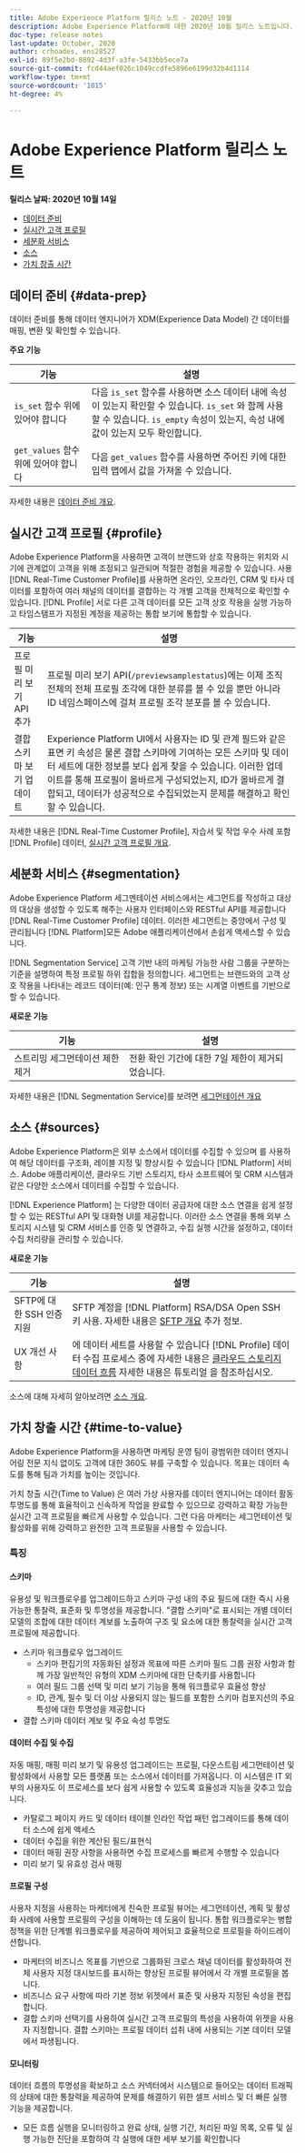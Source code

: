 ```yaml
---
title: Adobe Experience Platform 릴리스 노트 - 2020년 10월
description: Adobe Experience Platform에 대한 2020년 10월 릴리스 노트입니다.
doc-type: release notes
last-update: October, 2020
author: crhoades, ens28527
exl-id: 89f5e2bd-8892-4d3f-a3fe-5433bb5ece7a
source-git-commit: fcd44aef026c1049ccdfe5896e6199d32b4d1114
workflow-type: tm+mt
source-wordcount: '1015'
ht-degree: 4%

---
```


# Adobe Experience Platform 릴리스 노트

**릴리스 날짜: 2020년 10월 14일**

- [데이터 준비](#data-prep)
- [실시간 고객 프로필](#profile)
- [세분화 서비스](#segmentation)
- [소스](#sources)
- [가치 창출 시간](#time-to-value)

## 데이터 준비 {#data-prep}

데이터 준비를 통해 데이터 엔지니어가 XDM(Experience Data Model) 간 데이터를 매핑, 변환 및 확인할 수 있습니다.

**주요 기능**

| 기능 | 설명 |
| ------- | ----------- |
| `is_set` 함수 위에 있어야 합니다 | 다음 `is_set` 함수를 사용하면 소스 데이터 내에 속성이 있는지 확인할 수 있습니다. `is_set` 와 함께 사용할 수 있습니다. `is_empty` 속성이 있는지, 속성 내에 값이 있는지 모두 확인합니다. |
| `get_values` 함수 위에 있어야 합니다 | 다음 `get_values` 함수를 사용하면 주어진 키에 대한 입력 맵에서 값을 가져올 수 있습니다. |

자세한 내용은 [데이터 준비 개요](../../data-prep/home.md).

## 실시간 고객 프로필 {#profile}

Adobe Experience Platform을 사용하면 고객이 브랜드와 상호 작용하는 위치와 시기에 관계없이 고객을 위해 조정되고 일관되며 적절한 경험을 제공할 수 있습니다. 사용 [!DNL Real-Time Customer Profile]를 사용하면 온라인, 오프라인, CRM 및 타사 데이터를 포함하여 여러 채널의 데이터를 결합하는 각 개별 고객을 전체적으로 확인할 수 있습니다. [!DNL Profile] 서로 다른 고객 데이터를 모든 고객 상호 작용을 실행 가능하고 타임스탬프가 지정된 계정을 제공하는 통합 보기에 통합할 수 있습니다.

| 기능 | 설명 |
| ------- | ----------- |
| 프로필 미리 보기 API 추가 | 프로필 미리 보기 API(`/previewsamplestatus`)에는 이제 조직 전체의 전체 프로필 조각에 대한 분류를 볼 수 있을 뿐만 아니라 ID 네임스페이스에 걸쳐 프로필 조각 분포를 볼 수 있습니다. |
| 결합 스키마 보기 업데이트 | Experience Platform UI에서 사용자는 ID 및 관계 필드와 같은 표면 키 속성은 물론 결합 스키마에 기여하는 모든 스키마 및 데이터 세트에 대한 정보를 보다 쉽게 찾을 수 있습니다. 이러한 업데이트를 통해 프로필이 올바르게 구성되었는지, ID가 올바르게 결합되고, 데이터가 성공적으로 수집되었는지 문제를 해결하고 확인할 수 있습니다. |

자세한 내용은 [!DNL Real-Time Customer Profile], 자습서 및 작업 우수 사례 포함 [!DNL Profile] 데이터, [실시간 고객 프로필 개요](../../profile/home.md).

## 세분화 서비스 {#segmentation}

Adobe Experience Platform 세그멘테이션 서비스에서는 세그먼트를 작성하고 대상의 대상을 생성할 수 있도록 해주는 사용자 인터페이스와 RESTful API를 제공합니다 [!DNL Real-Time Customer Profile] 데이터. 이러한 세그먼트는 중앙에서 구성 및 관리됩니다 [!DNL Platform]모든 Adobe 애플리케이션에서 손쉽게 액세스할 수 있습니다.

[!DNL Segmentation Service] 고객 기반 내의 마케팅 가능한 사람 그룹을 구분하는 기준을 설명하여 특정 프로필 하위 집합을 정의합니다. 세그먼트는 브랜드와의 고객 상호 작용을 나타내는 레코드 데이터(예: 인구 통계 정보) 또는 시계열 이벤트를 기반으로 할 수 있습니다.

**새로운 기능**

| 기능 | 설명 |
| ------- | ----------- |
| 스트리밍 세그먼테이션 제한 제거 | 전환 확인 기간에 대한 7일 제한이 제거되었습니다. |

자세한 내용은 [!DNL Segmentation Service]를 보려면 [세그먼테이션 개요](../../segmentation/home.md)

## 소스 {#sources}

Adobe Experience Platform은 외부 소스에서 데이터를 수집할 수 있으며 를 사용하여 해당 데이터를 구조화, 레이블 지정 및 향상시킬 수 있습니다 [!DNL Platform] 서비스. Adobe 애플리케이션, 클라우드 기반 스토리지, 타사 소프트웨어 및 CRM 시스템과 같은 다양한 소스에서 데이터를 수집할 수 있습니다.

[!DNL Experience Platform] 는 다양한 데이터 공급자에 대한 소스 연결을 쉽게 설정할 수 있는 RESTful API 및 대화형 UI를 제공합니다. 이러한 소스 연결을 통해 외부 스토리지 시스템 및 CRM 서비스를 인증 및 연결하고, 수집 실행 시간을 설정하고, 데이터 수집 처리량을 관리할 수 있습니다.

**새로운 기능**

| 기능 | 설명 |
| ------- | ----------- |
| SFTP에 대한 SSH 인증 지원 | SFTP 계정을 [!DNL Platform] RSA/DSA Open SSH 키 사용. 자세한 내용은 [SFTP 개요](../../sources/connectors/cloud-storage/sftp.md) 추가 정보. |
| UX 개선 사항 | 에 데이터 세트를 사용할 수 있습니다 [!DNL Profile] 데이터 수집 프로세스 중에 자세한 내용은 [클라우드 스토리지 데이터 흐름](../../sources/tutorials/ui/dataflow/batch/cloud-storage.md) 자세한 내용은 튜토리얼 을 참조하십시오. |

소스에 대해 자세히 알아보려면 [소스 개요](../../sources/home.md).

## 가치 창출 시간 {#time-to-value}

Adobe Experience Platform을 사용하면 마케팅 운영 팀이 광범위한 데이터 엔지니어링 전문 지식 없이도 고객에 대한 360도 뷰를 구축할 수 있습니다. 목표는 데이터 속도를 통해 팀과 가치를 높이는 것입니다.

가치 창출 시간(Time to Value) 은 여러 가상 사용자를 데이터 엔지니어는 데이터 활동 투명도를 통해 효율적이고 신속하게 작업을 완료할 수 있으므로 강력하고 확장 가능한 실시간 고객 프로필을 빠르게 사용할 수 있습니다. 그런 다음 마케터는 세그먼테이션 및 활성화를 위해 강력하고 완전한 고객 프로필을 사용할 수 있습니다.

### 특징

#### 스키마

유용성 및 워크플로우를 업그레이드하고 스키마 구성 내의 주요 필드에 대한 즉시 사용 가능한 통찰력, 표준화 및 투명성을 제공합니다. &quot;결합 스키마&quot;로 표시되는 개별 데이터 모델의 조합에 대한 데이터 계보를 노출하여 구조 및 요소에 대한 통찰력을 실시간 고객 프로필에 제공합니다.

- 스키마 워크플로우 업그레이드
   - 스키마 편집기의 자동화된 설정과 목표에 따른 스키마 필드 그룹 권장 사항과 함께 가장 일반적인 유형의 XDM 스키마에 대한 단축키를 사용합니다
   - 여러 필드 그룹 선택 및 미리 보기 기능을 통해 워크플로우 효율성 향상
   - ID, 관계, 필수 및 더 이상 사용되지 않는 필드를 포함한 스키마 컴포지션의 주요 특성에 대한 투명성을 제공합니다
- 결합 스키마 데이터 계보 및 주요 속성 투명도

#### 데이터 수집 및 수집

자동 매핑, 매핑 미리 보기 및 유용성 업그레이드는 프로필, 다운스트림 세그먼테이션 및 활성화에서 사용할 모든 플랫폼 또는 소스에서 데이터를 가져옵니다. 이 시스템은 IT 외부의 사용자도 이 프로세스를 보다 쉽게 사용할 수 있도록 효율성과 지능을 갖추고 있습니다.

- 카탈로그 페이지 카드 및 데이터 테이블 인라인 작업 패턴 업그레이드를 통해 데이터 소스에 쉽게 액세스
- 데이터 수집을 위한 계산된 필드/표현식
- 데이터 매핑 권장 사항을 사용하면 수집 프로세스를 빠르게 수행할 수 있습니다
- 미리 보기 및 유효성 검사 매핑

#### 프로필 구성

사용자 지정을 사용하는 마케터에게 친숙한 프로필 뷰어는 세그먼테이션, 계획 및 활성화 사례에 사용할 프로필의 구성을 이해하는 데 도움이 됩니다. 통합 워크플로우는 병합 정책을 위한 단계별 워크플로우를 제공하여 제어되고 효율적으로 프로필을 하이드레이션합니다.

- 마케터의 비즈니스 목표를 기반으로 그룹화된 크로스 채널 데이터를 활성화하여 전체 사용자 지정 대시보드를 표시하는 향상된 프로필 뷰어에서 각 개별 프로필을 봅니다.
- 비즈니스 요구 사항에 따라 기본 정보 위젯에서 표준 및 사용자 지정된 속성을 편집합니다.
- 결합 스키마 선택기를 사용하여 실시간 고객 프로필의 특성을 사용하여 위젯을 사용자 지정합니다. 결합 스키마는 프로필 데이터 섭취 내에 사용되는 기본 데이터 모델에서 파생됩니다.


#### 모니터링

데이터 흐름의 투명성을 확보하고 소스 커넥터에서 시스템으로 들어오는 데이터 트래픽의 상태에 대한 통찰력을 제공하여 문제를 해결하기 위한 셀프 서비스 및 더 빠른 실행 기능을 제공합니다.

- 모든 흐름 실행을 모니터링하고 완료 상태, 실행 기간, 처리된 파일 목록, 오류 및 실행 가능한 진단을 포함하여 각 실행에 대한 세부 보기를 확인합니다
